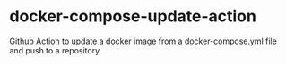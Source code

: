# docker-compose-update-action
Github Action to update a docker image from a docker-compose.yml file and push to a repository
